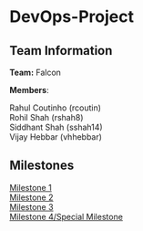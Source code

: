 # DevOps-Project

## Team Information

**Team:** Falcon

**Members**:

Rahul Coutinho  (rcoutin)  
Rohil Shah      (rshah8)  
Siddhant Shah   (sshah14)  
Vijay Hebbar    (vhhebbar)  

## Milestones
[Milestone 1](https://github.com/rohilshah95/DevOps-Pipeline/tree/m1)  
[Milestone 2](https://github.com/rohilshah95/DevOps-Pipeline/tree/m2)    
[Milestone 3](https://github.com/rohilshah95/DevOps-Pipeline/tree/m3)  
[Milestone 4/Special Milestone](https://github.com/rohilshah95/DevOps-Pipeline/tree/m4)  


